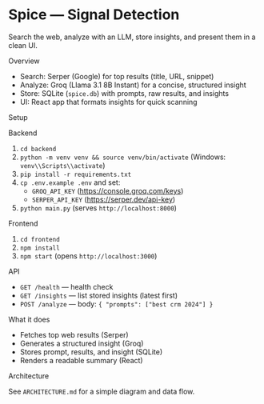 # Spice — Signal Detection

Search the web, analyze with an LLM, store insights, and present them in a clean UI.

Overview

- Search: Serper (Google) for top results (title, URL, snippet)
- Analyze: Groq (Llama 3.1 8B Instant) for a concise, structured insight
- Store: SQLite (`spice.db`) with prompts, raw results, and insights
- UI: React app that formats insights for quick scanning

Setup

Backend

1) `cd backend`
2) `python -m venv venv && source venv/bin/activate` (Windows: `venv\\Scripts\\activate`)
3) `pip install -r requirements.txt`
4) `cp .env.example .env` and set:
   - `GROQ_API_KEY` (https://console.groq.com/keys)
   - `SERPER_API_KEY` (https://serper.dev/api-key)
5) `python main.py` (serves `http://localhost:8000`)

Frontend

1) `cd frontend`
2) `npm install`
3) `npm start` (opens `http://localhost:3000`)

API

- `GET /health` — health check
- `GET /insights` — list stored insights (latest first)
- `POST /analyze` — body: `{ "prompts": ["best crm 2024"] }`

What it does

- Fetches top web results (Serper)
- Generates a structured insight (Groq)
- Stores prompt, results, and insight (SQLite)
- Renders a readable summary (React)

Architecture

See `ARCHITECTURE.md` for a simple diagram and data flow.

